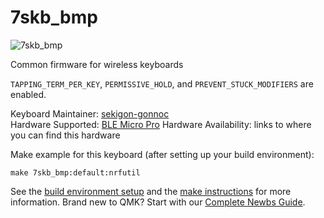 # 7skb_bmp

![7skb_bmp](https://github.com/sekigon-gonnoc/BLE-Micro-Pro/blob/master/pin%20assign.jpg)

Common firmware for wireless keyboards

`TAPPING_TERM_PER_KEY`, `PERMISSIVE_HOLD`, and `PREVENT_STUCK_MODIFIERS` are enabled.

Keyboard Maintainer: [sekigon-gonnoc](https://github.com/sekigon-gonnoc)  
Hardware Supported: [BLE Micro Pro](https://github.com/sekigon-gonnoc/BLE-Micro-Pro)
Hardware Availability: links to where you can find this hardware

Make example for this keyboard (after setting up your build environment):

    make 7skb_bmp:default:nrfutil

See the [build environment setup](https://docs.qmk.fm/#/getting_started_build_tools) and the [make instructions](https://docs.qmk.fm/#/getting_started_make_guide) for more information. Brand new to QMK? Start with our [Complete Newbs Guide](https://docs.qmk.fm/#/newbs).
